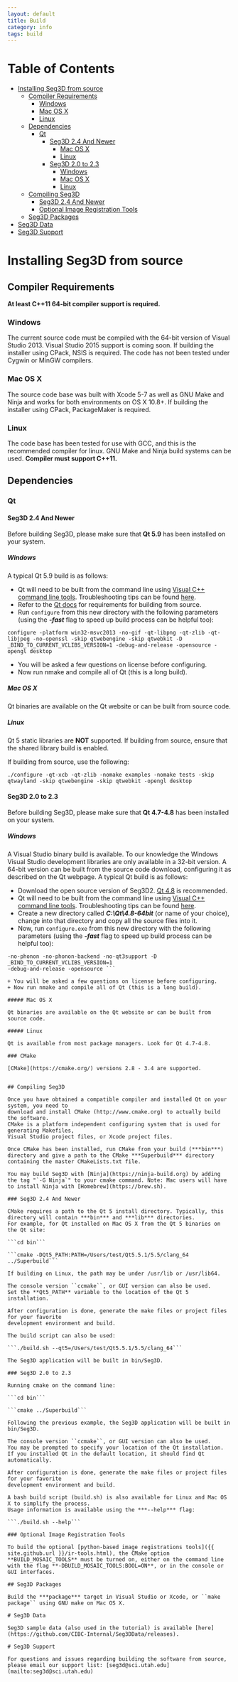 ```yaml
---
layout: default
title: Build
category: info
tags: build
---
```


Table of Contents
=================

* [Installing Seg3D from source](#installing-seg3d-from-source)
  * [Compiler Requirements](#compiler-requirements)
    * [Windows](#windows)
    * [Mac OS X](#mac-os-x)
    * [Linux](#linux)
  * [Dependencies](#dependencies)
    * [Qt](#qt)
      * [Seg3D 2.4 And Newer](#seg3d-24-and-newer)
        * [Mac OS X](#mac-os-x-2)
        * [Linux](#linux-2)
      * [Seg3D 2.0 to 2.3](#seg3d-20-to-23)
        * [Windows](#windows)
        * [Mac OS X](#mac-os-x-1)
        * [Linux](#linux-1)
  * [Compiling Seg3D](#compiling-seg3d)
    * [Seg3D 2.4 And Newer](#seg3d-24-and-newer-1)
    * [Optional Image Registration Tools](#optional-image-registration-tools)
  * [Seg3D Packages](#seg3d-packages)
* [Seg3D Data](#seg3d-data)
* [Seg3D Support](#seg3d-support)

<!-- Created by [gh-md-toc](https://github.com/ekalinin/github-markdown-toc) -->

# Installing Seg3D from source

## Compiler Requirements

**At least C++11 64-bit compiler support is required.**

### Windows

The current source code must be compiled with the 64-bit version of Visual Studio 2013.
Visual Studio 2015 support is coming soon.
If building the installer using CPack, NSIS is required.
The code has not been tested under Cygwin or MinGW compilers.

### Mac OS X

The source code base was built with Xcode 5-7 as well as GNU Make and Ninja and works for both environments on OS X 10.8+.
If building the installer using CPack, PackageMaker is required.

### Linux

The code base has been tested for use with GCC, and this is the recommended compiler for
linux. GNU Make and Ninja build systems can be used. **Compiler must support C++11.**

## Dependencies

### Qt

#### Seg3D 2.4 And Newer

Before building Seg3D, please make sure that **Qt 5.9** has been installed on your system.

##### Windows

A typical Qt 5.9 build is as follows:

+ Qt will need to be built from the command line using [Visual C++ command line tools](https://msdn.microsoft.com/en-us/library/f35ctcxw(v=vs.120).aspx). Troubleshooting tips can be found [here](http://stackoverflow.com/questions/21476588/where-is-developer-command-prompt-for-vs2013).
+ Refer to the [Qt docs](http://doc.qt.io/qt-5/windows-requirements.html#building-from-source) for requirements for building from source.
+ Run ```configure``` from this new directory with the following parameters (using the ***-fast*** flag to speed up build process can be helpful too):

``` configure -platform win32-msvc2013 -no-gif -qt-libpng -qt-zlib -qt-libjpeg -no-openssl -skip qtwebengine -skip qtwebkit -D _BIND_TO_CURRENT_VCLIBS_VERSION=1 -debug-and-release -opensource -opengl desktop ```

+ You will be asked a few questions on license before configuring.
+ Now run nmake and compile all of Qt (this is a long build).

##### Mac OS X

Qt binaries are available on the Qt website or can be built from source code.

##### Linux

Qt 5 static libraries are **NOT** supported. If building from source, ensure that the shared library build is enabled.

If building from source, use the following:

``` ./configure -qt-xcb -qt-zlib -nomake examples -nomake tests -skip qtwayland -skip qtwebengine -skip qtwebkit -opengl desktop ```

#### Seg3D 2.0 to 2.3

Before building Seg3D, please make sure that **Qt 4.7-4.8** has been installed on your system.

##### Windows

A Visual Studio binary build is available.
To our knowledge the Windows Visual Studio development libraries are only available in a 32-bit version.
A 64-bit version can be built from the source code download, configuring it as described on the Qt webpage.
A typical Qt build is as follows:

+ Download the open source version of Seg3D2. [Qt 4.8](http://download.qt.io/archive/qt/4.8/) is recommended.
+ Qt will need to be built from the command line using [Visual C++ command line tools](https://msdn.microsoft.com/en-us/library/f35ctcxw(v=vs.120).aspx). Troubleshooting tips can be found [here](http://stackoverflow.com/questions/21476588/where-is-developer-command-prompt-for-vs2013).
+ Create a new directory called ***C:\Qt\4.8-64bit*** (or name of your choice), change into that directory and copy all the source files into it.
+ Now, run ```configure.exe``` from this new directory with the following parameters (using the ***-fast*** flag to speed up build process can be helpful too):

``` configure.exe -platform win32-msvc2013 -no-gif -qt-libpng -qt-zlib -no-libmng -qt-libtiff -qt-libjpeg -no-openssl 
-no-phonon -no-phonon-backend -no-qt3support -D _BIND_TO_CURRENT_VCLIBS_VERSION=1 
-debug-and-release -opensource ```

+ You will be asked a few questions on license before configuring.
+ Now run nmake and compile all of Qt (this is a long build).

##### Mac OS X

Qt binaries are available on the Qt website or can be built from source code.

##### Linux

Qt is available from most package managers. Look for Qt 4.7-4.8.

### CMake

[CMake](https://cmake.org/) versions 2.8 - 3.4 are supported.


## Compiling Seg3D

Once you have obtained a compatible compiler and installed Qt on your system, you need to 
download and install CMake (http://www.cmake.org) to actually build the software.
CMake is a platform independent configuring system that is used for generating Makefiles,
Visual Studio project files, or Xcode project files.

Once CMake has been installed, run CMake from your build (***bin***) directory and give a path to the CMake ***Superbuild*** directory containing the master CMakeLists.txt file.

You may build Seg3D with [Ninja](https://ninja-build.org) by adding the tag "`-G Ninja`" to your cmake command. Note: Mac users will have to install Ninja with [Homebrew](https://brew.sh). 

### Seg3D 2.4 And Newer

CMake requires a path to the Qt 5 install directory. Typically, this directory will contain ***bin*** and ***lib*** directories.
For example, for Qt installed on Mac OS X from the Qt 5 binaries on the Qt site:

```cd bin```

```cmake -DQt5_PATH:PATH=/Users/test/Qt5.5.1/5.5/clang_64 ../Superbuild```

If building on Linux, the path may be under /usr/lib or /usr/lib64.

The console version ``ccmake``, or GUI version can also be used.
Set the **Qt5_PATH** variable to the location of the Qt 5 installation.

After configuration is done, generate the make files or project files for your favorite
development environment and build.

The build script can also be used:

```./build.sh --qt5=/Users/test/Qt5.5.1/5.5/clang_64```

The Seg3D application will be built in bin/Seg3D.

### Seg3D 2.0 to 2.3

Running cmake on the command line:

```cd bin```

```cmake ../Superbuild```

Following the previous example, the Seg3D application will be built in bin/Seg3D.

The console version ``ccmake``, or GUI version can also be used.
You may be prompted to specify your location of the Qt installation.
If you installed Qt in the default location, it should find Qt automatically.

After configuration is done, generate the make files or project files for your favorite
development environment and build.

A bash build script (build.sh) is also available for Linux and Mac OS X to simplify the process.
Usage information is available using the ***--help*** flag:

```./build.sh --help```

### Optional Image Registration Tools

To build the optional [python-based image registrations tools]({{ site.github.url }}/ir-tools.html), the CMake option **BUILD_MOSAIC_TOOLS** must be turned on, either on the command line with the flag **-DBUILD_MOSAIC_TOOLS:BOOL=ON**, or in the console or GUI interfaces.

## Seg3D Packages

Build the ***package*** target in Visual Studio or Xcode, or ``make package`` using GNU make on Mac OS X.

# Seg3D Data

Seg3D sample data (also used in the tutorial) is available [here](https://github.com/CIBC-Internal/Seg3DData/releases).

# Seg3D Support

For questions and issues regarding building the software from source, 
please email our support list: [seg3d@sci.utah.edu](mailto:seg3d@sci.utah.edu)
